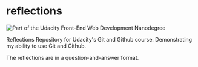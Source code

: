 # reflections
![Part of the Udacity Front-End Web Development Nanodegree](https://img.shields.io/badge/Udacity-Front--End%20Web%20Developer%20Nanodegree-02b3e4.svg)

Reflections Repository for Udacity's Git and Github course. Demonstrating my ability to use Git and Github.

The reflections are in a question-and-answer format.
